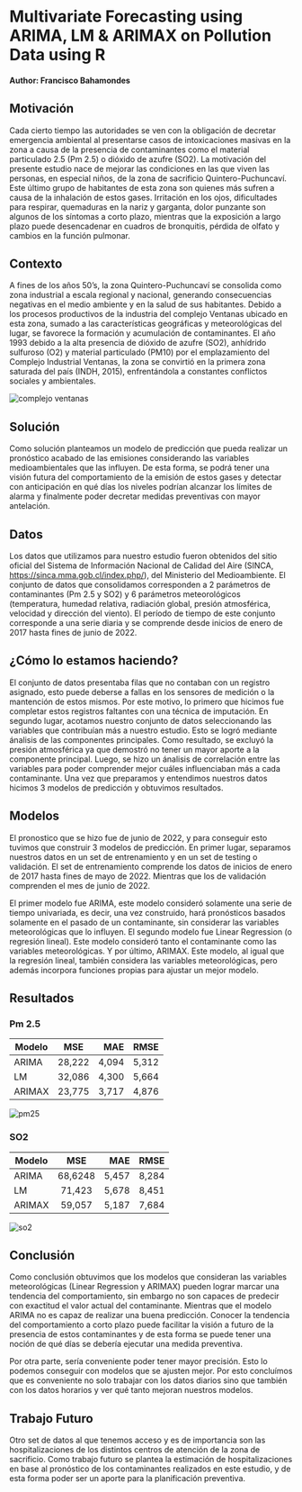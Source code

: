 # Multivariate Forecasting using ARIMA, LM & ARIMAX on Pollution Data using R

#### Author: Francisco Bahamondes

## Motivación
Cada cierto tiempo las autoridades se ven con la obligación de decretar emergencia ambiental al presentarse casos de intoxicaciones masivas en la zona a causa de la presencia de contaminantes como el material particulado 2.5 (Pm 2.5) o dióxido de azufre (SO2). La motivación del presente estudio nace de mejorar las condiciones en las que viven las personas, en especial niños, de la zona de sacrificio Quintero-Puchuncaví. Este último grupo de habitantes de esta zona son quienes más sufren a causa de la inhalación de estos gases. Irritación en los ojos, dificultades para respirar, quemaduras en la nariz y garganta, dolor punzante son algunos de los síntomas a corto plazo, mientras que la exposición a largo plazo puede desencadenar en cuadros de bronquitis, pérdida de olfato y cambios en la función pulmonar.

## Contexto
A fines de los años 50’s, la zona Quintero-Puchuncaví se consolida como zona industrial a escala regional y nacional, generando consecuencias negativas en el medio ambiente y en la salud de sus habitantes. Debido a los procesos productivos de la industria del complejo Ventanas ubicado en esta zona, sumado a las características geográficas y meteorológicas del lugar, se favorece la formación y acumulación de contaminantes. El año 1993 debido a la alta presencia de dióxido de azufre (SO2), anhídrido sulfuroso (O2) y material particulado (PM10) por el emplazamiento del Complejo Industrial Ventanas, la zona se convirtió en la primera zona saturada del país (INDH, 2015), enfrentándola a constantes conflictos sociales y ambientales.

![complejo ventanas](complejo_industrial_ventanas.jpeg)

## Solución
Como solución planteamos un modelo de predicción que pueda realizar un pronóstico acabado de las emisiones considerando las variables medioambientales que las influyen. De esta forma, se podrá tener una visión futura del comportamiento de la emisión de estos gases y detectar con anticipación en qué días los niveles podrían alcanzar los límites de alarma y finalmente poder decretar medidas preventivas con mayor antelación.

## Datos
Los datos que utilizamos para nuestro estudio fueron obtenidos del sitio oficial del Sistema de Información Nacional de Calidad del Aire (SINCA, https://sinca.mma.gob.cl/index.php/), del Ministerio del Medioambiente. El conjunto de datos que consolidamos corresponden a 2 parámetros de contaminantes (Pm 2.5 y SO2) y 6 parámetros meteorológicos (temperatura, humedad relativa, radiación global, presión atmosférica, velocidad y dirección del viento). El período de tiempo de este conjunto corresponde a una serie diaria y se comprende desde inicios de enero de 2017 hasta fines de junio de 2022.

## ¿Cómo lo estamos haciendo?
El conjunto de datos presentaba filas que no contaban con un registro asignado, esto puede deberse a fallas en los sensores de medición o la mantención de estos mismos. Por este motivo, lo primero que hicimos fue completar estos registros faltantes con una técnica de imputación. En segundo lugar, acotamos nuestro conjunto de datos seleccionando las variables que contribuían más a nuestro estudio. Esto se logró mediante ánalisis de las componentes principales. Como resultado, se excluyó la presión atmosférica ya que demostró no tener un mayor aporte a la componente principal. Luego, se hizo un ánalisis de correlación entre las variables para poder comprender mejor cuáles influenciaban más a cada contaminante. Una vez que preparamos y entendimos nuestros datos hicimos 3 modelos de predicción y obtuvimos resultados.

## Modelos
El pronostico que se hizo fue de junio de 2022, y para conseguir esto tuvimos que construir 3 modelos de predicción. En primer lugar, separamos nuestros datos en un set de entrenamiento y en un set de testing o validación. El set de entrenamiento comprende los datos de inicios de enero de 2017 hasta fines de mayo de 2022. Mientras que los de validación comprenden el mes de junio de 2022.

El primer modelo fue ARIMA, este modelo consideró solamente una serie de tiempo univariada, es decir, una vez construido, hará pronósticos basados solamente en el pasado de un contaminante, sin considerar las variables meteorológicas que lo influyen. El segundo modelo fue Linear Regression (o regresión lineal). Este modelo consideró tanto el contaminante como las variables meteorológicas. Y por último, ARIMAX. Este modelo, al igual que la regresión lineal, también considera las variables meteorológicas, pero además incorpora funciones propias para ajustar un mejor modelo. 

## Resultados
### Pm 2.5
| Modelo        | MSE           | MAE   | RMSE  | 
| ------------- |:-------------:| -----:| -----:|
| ARIMA         | 28,222        | 4,094 | 5,312 |
| LM            | 32,086        | 4,300 | 5,664 |
| ARIMAX        | 23,775        | 3,717 | 4,876 |

![pm25](pm25.png)

### SO2
| Modelo        | MSE           | MAE   | RMSE  | 
| ------------- |:-------------:| -----:| -----:|
| ARIMA         | 68,6248       | 5,457 | 8,284 |
| LM            | 71,423        | 5,678 | 8,451 |
| ARIMAX        | 59,057        | 5,187 | 7,684 |

![so2](so2.png)

## Conclusión
Como conclusión obtuvimos que los modelos que consideran las variables meteorológicas (Linear Regression y ARIMAX) pueden lograr marcar una tendencia del comportamiento, sin embargo no son capaces de predecir con exactitud el valor actual del contaminante. Mientras que el modelo ARIMA no es capaz de realizar una buena predicción. Conocer la tendencia del comportamiento a corto plazo puede facilitar la visión a futuro de la presencia de estos contaminantes y de esta forma se puede tener una noción de qué días se debería ejecutar una medida preventiva.

Por otra parte, sería conveniente poder tener mayor precisión. Esto lo podemos conseguir con modelos que se ajusten mejor. Por esto concluímos que es conveniente no solo trabajar con los datos diarios sino que también con los datos horarios y ver qué tanto mejoran nuestros modelos.

## Trabajo Futuro
Otro set de datos al que tenemos acceso y es de importancia son las hospitalizaciones de los distintos centros de atención de la zona de sacrificio. Como trabajo futuro se plantea la estimación de hospitalizaciones en base al pronóstico de los contaminantes realizados en este estudio, y de esta forma poder ser un aporte para la planificación preventiva.





